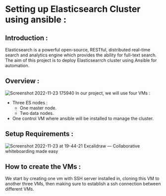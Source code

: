 # Setting up Elasticsearch Cluster using ansible :
## Introduction :
Elasticsearch is a powerful open-source, RESTful, distributed real-time search and analytics engine which provides the ability for full-text search. The aim of this project is to deploy Elasticsearrch cluster using Ansible for
automation.
## Overview :
![Screenshot 2022-11-23 175940](https://user-images.githubusercontent.com/77440761/203608648-f1577d12-2ce9-44a7-a336-1bcd36f366c0.png)
  In our project, we will use four VMs : 
  - Three ES nodes :
    - One master node.
    - Two data nodes.
  - One control VM where ansible will be installed to manage the cluster.
## Setup Requirements :
![Screenshot 2022-11-23 at 19-44-21 Excalidraw — Collaborative whiteboarding made easy](https://user-images.githubusercontent.com/77440761/203624486-ac0b6555-8ef3-4478-9cb0-ea1b3957e2ec.png)
## How to create the VMs :
We start by creating one vm with SSH server installed in, cloning this VM to another three VMs, then making sure to establish a ssh connection between different VMs.

